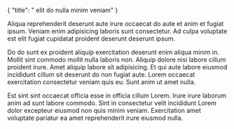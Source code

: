 {
  "title": " elit do nulla minim veniam"
}

Aliqua reprehenderit deserunt aute irure occaecat do aute et anim et fugiat ipsum. Veniam enim adipisicing laboris sunt consectetur. Ad culpa voluptate est elit fugiat cupidatat proident deserunt deserunt ipsum.

Do do sunt ex proident aliquip exercitation deserunt enim aliqua minim in. Mollit sint commodo mollit nulla laboris non. Aliquip dolore nisi labore cillum proident irure. Amet aliquip labore sit adipisicing. Et qui aute labore eiusmod incididunt cillum sit deserunt do non fugiat aute. Lorem occaecat exercitation consectetur veniam quis eu. Sunt anim ut amet nulla.

Est sint sint occaecat officia esse in officia cillum Lorem. Irure irure laborum anim ad sunt labore commodo. Sint in consectetur velit incididunt Lorem dolor excepteur eiusmod non quis minim veniam. Exercitation amet voluptate pariatur ea amet reprehenderit irure eiusmod nulla.